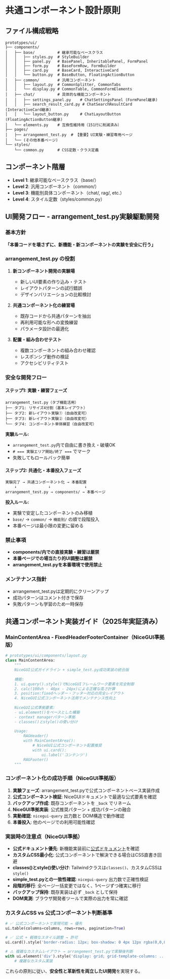 # 共通コンポーネント設計原則

## ファイル構成戦略
```
prototypes/ui/
├── components/
│   ├── base/          # 継承可能なベースクラス
│   │   ├── styles.py  # StyleBuilder
│   │   ├── panel.py   # BasePanel, InheritablePanel, FormPanel
│   │   ├── form.py    # BaseFormRow, FormBuilder
│   │   ├── card.py    # BaseCard, InteractiveCard
│   │   └── button.py  # BaseButton, FloatingActionButton
│   ├── common/        # 汎用コンポーネント
│   │   ├── layout.py  # CommonSplitter, CommonTabs
│   │   └── display.py # CommonTable, CommonFormElements
│   ├── chat/          # 具体的な機能コンポーネント
│   │   ├── settings_panel.py    # ChatSettingsPanel (FormPanel継承)
│   │   ├── search_result_card.py # ChatSearchResultCard (InteractiveCard継承)
│   │   └── layout_button.py     # ChatLayoutButton (FloatingActionButton継承)
│   └── elements.py    # 互換性維持用（151行に削減済み）
├── pages/
│   ├── arrangement_test.py  # 【重要】UI実験・練習専用ページ
│   └── (その他本番ページ)
└── styles/
    └── common.py      # CSS定数・クラス定義
```

## コンポーネント階層
- **Level 1**: 継承可能なベースクラス（base/）
- **Level 2**: 汎用コンポーネント（common/）  
- **Level 3**: 機能別具体コンポーネント（chat/, rag/, etc.）
- **Level 4**: スタイル定数（styles/common.py）

## UI開発フロー - arrangement_test.py実験駆動開発

### 基本方針
**「本番コードを壊さずに、新機能・新コンポーネントの実験を安全に行う」**

### arrangement_test.py の役割
1. **新コンポーネント開発の実験場**
   - 新しいUI要素の作り込み・テスト
   - レイアウトパターンの試行錯誤
   - デザインバリエーションの比較検討

2. **共通コンポーネント化の練習場**
   - 既存コードから共通パターンを抽出
   - 再利用可能な形への変換練習
   - パラメータ設計の最適化

3. **配置・組み合わせテスト**
   - 複数コンポーネントの組み合わせ確認
   - レスポンシブ動作の検証
   - アクセシビリティテスト

### 安全な開発フロー

#### ステップ1: 実験・練習フェーズ
```
arrangement_test.py（タブ機能活用）
├── タブ1: リサイズ4分割（基本レイアウト）
├── タブ2: 新レイアウト実験①（自由改変可）
├── タブ3: 新レイアウト実験②（自由改変可）  
└── タブ4: コンポーネント単体練習（自由改変可）
```

**実験ルール:**
- `arrangement_test.py`内で自由に書き換え・破壊OK
- `# === 実験エリア開始/終了 ===` でマーク
- 失敗してもロールバック簡単

#### ステップ2: 共通化・本番投入フェーズ
```
実験完了 → 共通コンポーネント化 → 本番配置
    ↓              ↓               ↓
arrangement_test.py → components/ → 本番ページ
```

**投入ルール:**
- 実験で安定したコンポーネントのみ移植
- `base/` → `common/` → `機能別/` の順で段階投入
- 本番ページは最小限の変更に留める

### 禁止事項
- **components/内での直接実験・練習は厳禁**
- **本番ページでの場当たり的UI調整は厳禁**
- **arrangement_test.pyを本番環境で使用禁止**

### メンテナンス指針
- arrangement_test.pyは定期的にクリーンアップ
- 成功パターンはコメント付きで保存
- 失敗パターンも学習のため一時保存

## 共通コンポーネント実装ガイド（2025年実証済み）

### MainContentArea - FixedHeaderFooterContainer（NiceGUI準拠版）
```python
# prototypes/ui/components/layout.py
class MainContentArea:
    """
    NiceGUI公式ガイドライン + simple_test.py成功実装の統合版
    
    機能:
    1. ui.query().style()でNiceGUIフレームワーク要素を完全制御
    2. calc(100vh - 48px - 24px)による正確な高さ計算
    3. position:fixedヘッダー・フッター対応の完全レイアウト
    4. NiceGUI公式コンポーネント活用でメンテナンス性向上
    
    NiceGUI公式準拠要素:
    - ui.element()をベースとした構築
    - context managerパターン準拠
    - classes()とstyle()の使い分け
    
    Usage:
        RAGHeader()
        with MainContentArea():
            # NiceGUI公式コンポーネント配置推奨
            with ui.card():
                ui.label('コンテンツ')
        RAGFooter()
    """
```

### コンポーネント化の成功手順（NiceGUI準拠版）
1. **実験フェーズ**: arrangement_test.pyで公式コンポーネントベース実装作成
2. **公式コンポーネント検証**: NiceGUIドキュメントで最適な公式要素を確認
3. **バックアップ作成**: 既存コンポーネントを `_back` でリネーム
4. **NiceGUI準拠実装**: 公式推奨パターン + 成功パターンの融合
5. **実動確認**: `nicegui-query` 出力数と DOM構造で動作確認
6. **本番投入**: 他のページでの利用可能性確認

### 実装時の注意点（NiceGUI準拠）
- **公式ドキュメント優先**: 新機能実装前に[公式ドキュメント](https://nicegui.io/documentation/)を確認
- **カスタムCSS最小化**: 公式コンポーネントで解決できる場合はCSS直書き回避
- **classes()とstyle()使い分け**: Tailwindクラスは`classes()`、カスタムCSSは`style()`
- **simple_test.pyとの一致性確認**: `nicegui-query` 出力数で正確性検証
- **段階的移行**: 全ページ一括変更ではなく、1ページずつ確実に移行
- **バックアップ保持**: 既存実装は必ず `_back` として保持
- **DOM実測**: ブラウザ開発者ツールで実際の出力を常に確認

### カスタムCSS vs 公式コンポーネント判断基準
```python
# ✅ 公式コンポーネントで実現可能 → 優先
ui.table(columns=columns, rows=rows, pagination=True)

# ✅ 公式 + 軽微なスタイル調整 → 許可
ui.card().style('border-radius: 12px; box-shadow: 0 4px 12px rgba(0,0,0,0.1);')

# ⚠️ 複雑なカスタムレイアウト → arrangement_test.pyで実験後判断
with ui.element('div').style('display: grid; grid-template-columns: ...'):
    # 複雑なカスタム実装
```

これらの原則に従い、**安全性と革新性を両立したUI開発**を実現する。